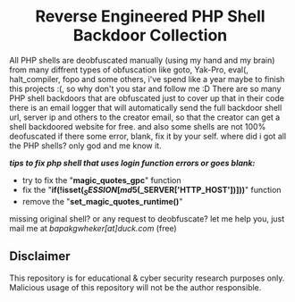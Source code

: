 <div align="center"><h1>Reverse Engineered PHP Shell Backdoor Collection</h1></div> 

All PHP shells are deobfuscated manually (using my hand and my brain) from many diffrent types of obfuscation like goto, Yak-Pro, eval(, halt_compiler, fopo and some others, i've spend like a year maybe to finish this projects :(, so why don't you star and follow me :D
There are so many PHP shell backdoors that are obfuscated just to cover up that in their code there is an email logger that will automatically send the full backdoor shell url, server ip and others to the creator email, so that the creator can get a shell backdoored website for free.
and also some shells are not 100% deofuscated if there some error, blank, fix it by your self.
where did i got all the PHP shells? only god and me know it.

***tips to fix php shell that uses login function errors or goes blank:***
* try to fix the "**magic_quotes_gpc**" function
* fix the "**if(!isset($_SESSION[md5($_SERVER['HTTP_HOST'])]))**" function
* remove the "**set_magic_quotes_runtime()**"

missing original shell? or any request to deobfuscate? let me help you, just mail me at *bapakgwheker[at]duck.com* (free)

## Disclaimer

This repository is for educational & cyber security research purposes only.
Malicious usage of this repository will not be the author responsible.
